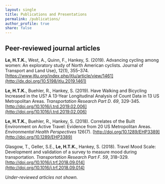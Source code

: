 ```yaml
---
layout: single
title: Publications and Presentations
permalink: /publications/
author_profile: true
share: false
---
```


## Peer-reviewed journal articles

**Le, H.T.K.**,  West, A., Quinn, F., Hankey, S. (2019). Advancing cycling among women: An exploratory study of North American cyclists. Journal of Transport and Land Use}, 12(1), 355–374. [https://www.jtlu.org/index.php/jtlu/article/view/1461](http://dx.doi.org/10.5198/jtlu.2019.1461)

**Le, H.T.K.**, Buehler, R., Hankey, S. (2019). Have Walking and Bicycling Increased in the US? A 13-Year Longitudinal Analysis of Count Data in 13 US Metropolitan Areas. _Transportation Research Part D_. _69_, 329-345. [http://doi.org/10.1016/j.trd.2019.02.006](http://doi.org/10.1016/j.trd.2019.02.006)

**Le, H.T.K.**, Buehler, R., Hankey, S. (2018). Correlates of the Built Environment on Active Travel: Evidence from 20 US Metropolitan Areas. _Environmental Health Perspectives_ 126(7). [http://doi.org/10.1289/EHP3389](http://doi.org/10.1289/EHP3389)

Glasgow, T., Geller, S.E., **Le, H.T.K.**, Hankey, S. (2018). Travel Mood Scale: Development and validation of a survey to measure mood during transportation. _Transportation Research Part F_. _59_, 318–329. [http://doi.org/10.1016/j.trf.2018.09.014](http://doi.org/10.1016/j.trf.2018.09.014)

_Under-reviewed articles not shown._


